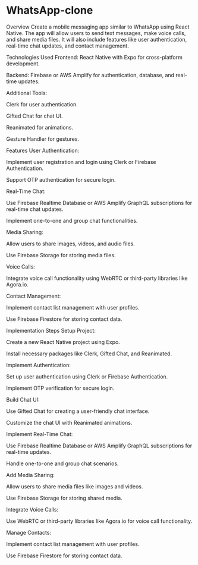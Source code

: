 # WhatsApp-clone
Overview
Create a mobile messaging app similar to WhatsApp using React Native. The app will allow users to send text messages, make voice calls, and share media files. It will also include features like user authentication, real-time chat updates, and contact management.

Technologies Used
Frontend: React Native with Expo for cross-platform development.

Backend: Firebase or AWS Amplify for authentication, database, and real-time updates.

Additional Tools:

Clerk for user authentication.

Gifted Chat for chat UI.

Reanimated for animations.

Gesture Handler for gestures.

Features
User Authentication:

Implement user registration and login using Clerk or Firebase Authentication.

Support OTP authentication for secure login.

Real-Time Chat:

Use Firebase Realtime Database or AWS Amplify GraphQL subscriptions for real-time chat updates.

Implement one-to-one and group chat functionalities.

Media Sharing:

Allow users to share images, videos, and audio files.

Use Firebase Storage for storing media files.

Voice Calls:

Integrate voice call functionality using WebRTC or third-party libraries like Agora.io.

Contact Management:

Implement contact list management with user profiles.

Use Firebase Firestore for storing contact data.

Implementation Steps
Setup Project:

Create a new React Native project using Expo.

Install necessary packages like Clerk, Gifted Chat, and Reanimated.

Implement Authentication:

Set up user authentication using Clerk or Firebase Authentication.

Implement OTP verification for secure login.

Build Chat UI:

Use Gifted Chat for creating a user-friendly chat interface.

Customize the chat UI with Reanimated animations.

Implement Real-Time Chat:

Use Firebase Realtime Database or AWS Amplify GraphQL subscriptions for real-time updates.

Handle one-to-one and group chat scenarios.

Add Media Sharing:

Allow users to share media files like images and videos.

Use Firebase Storage for storing shared media.

Integrate Voice Calls:

Use WebRTC or third-party libraries like Agora.io for voice call functionality.

Manage Contacts:

Implement contact list management with user profiles.

Use Firebase Firestore for storing contact data.
